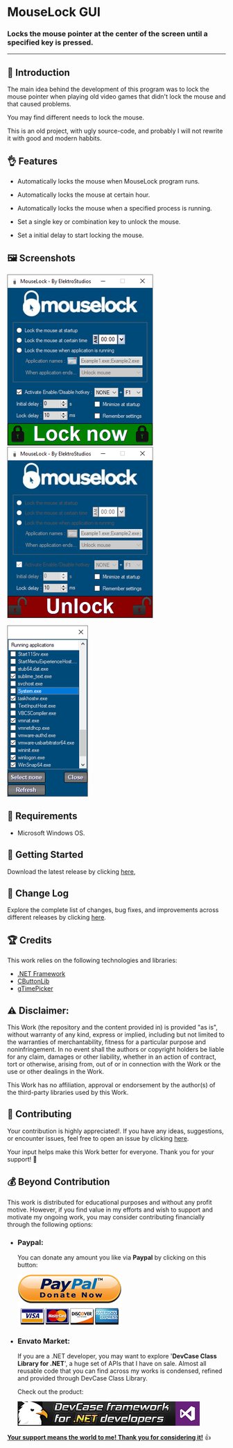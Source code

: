 <!-- Common Project Tags:
desktop-app 
desktop-application 
dotnet 
dotnet-core 
netcore 
netframework 
netframework48 
tool 
tools 
vbnet 
visualstudio 
windows 
windows-app 
windows-application 
windows-applications 
windows-forms 
winforms 
 -->

# MouseLock GUI

### Locks the mouse pointer at the center of the screen until a specified key is pressed.

------------------

## 👋 Introduction

The main idea behind the development of this program was to lock the mouse pointer when playing old video games that didn't lock the mouse and that caused problems.

You may find different needs to lock the mouse. 

This is an old project, with ugly source-code, and probably I will not rewrite it with good and modern habbits.

## 👌 Features

 - Automatically locks the mouse when MouseLock program runs.

 - Automatically locks the mouse at certain hour.

 - Automatically locks the mouse when a specified process is running.

 - Set a single key or combination key to unlock the mouse.

 - Set a initial delay to start locking the mouse.

## 🖼️ Screenshots

![screenshot1](/Images/1.png) ![screenshot2](/Images/2.png)

![screenshot3](/Images/3.png)

## 📝 Requirements

- Microsoft Windows OS.

## 🤖 Getting Started

Download the latest release by clicking [here](https://github.com/ElektroStudios/MouseLock-GUI-A-mouse-locker/releases/latest),

## 🔄 Change Log

Explore the complete list of changes, bug fixes, and improvements across different releases by clicking [here](/Docs/CHANGELOG.md).

## 🏆 Credits

This work relies on the following technologies and libraries: 

 - [.NET Framework](https://dotnet.microsoft.com/en-us/download/dotnet-framework)
 - [CButtonLib](https://www.codeproject.com/Articles/26622/Custom-Button-Control-with-Gradient-Colors-and-Ext)
 - [gTimePicker](https://www.codeproject.com/Articles/39204/gTimePicker-Control-to-Pick-a-Time-Value-VB-NET)

## ⚠️ Disclaimer:

This Work (the repository and the content provided in) is provided "as is", without warranty of any kind, express or implied, including but not limited to the warranties of merchantability, fitness for a particular purpose and noninfringement. In no event shall the authors or copyright holders be liable for any claim, damages or other liability, whether in an action of contract, tort or otherwise, arising from, out of or in connection with the Work or the use or other dealings in the Work.

This Work has no affiliation, approval or endorsement by the author(s) of the third-party libraries used by this Work.

## 💪 Contributing

Your contribution is highly appreciated!. If you have any ideas, suggestions, or encounter issues, feel free to open an issue by clicking [here](https://github.com/ElektroStudios/MouseLock-GUI-A-mouse-locker/issues/new/choose). 

Your input helps make this Work better for everyone. Thank you for your support! 🚀

## 💰 Beyond Contribution 

This work is distributed for educational purposes and without any profit motive. However, if you find value in my efforts and wish to support and motivate my ongoing work, you may consider contributing financially through the following options:

 - ### Paypal:
    You can donate any amount you like via **Paypal** by clicking on this button:

    [![Donation Account](Images/Paypal_Donate.png)](https://www.paypal.com/cgi-bin/webscr?cmd=_s-xclick&hosted_button_id=E4RQEV6YF5NZY)

 - ### Envato Market:
   If you are a .NET developer, you may want to explore '**DevCase Class Library for .NET**', a huge set of APIs that I have on sale.
   Almost all reusable code that you can find across my works is condensed, refined and provided through DevCase Class Library.

    Check out the product:
    
   [![DevCase Class Library for .NET](Images/DevCase_Banner.png)](https://codecanyon.net/item/elektrokit-class-library-for-net/19260282)

<u>**Your support means the world to me! Thank you for considering it!**</u> 👍
